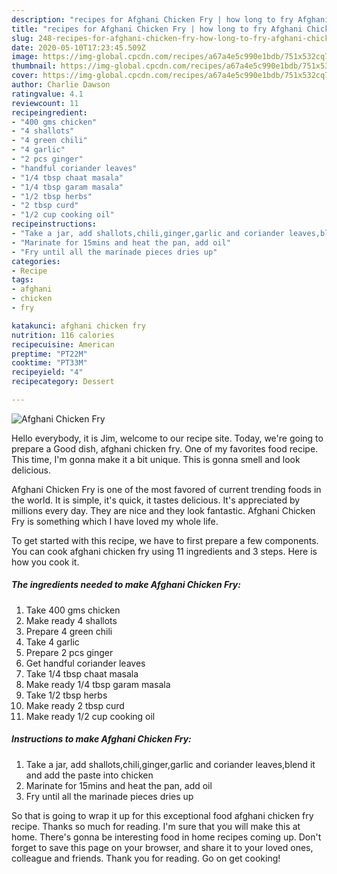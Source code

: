 ```yaml
---
description: "recipes for Afghani Chicken Fry | how long to fry Afghani Chicken Fry"
title: "recipes for Afghani Chicken Fry | how long to fry Afghani Chicken Fry"
slug: 248-recipes-for-afghani-chicken-fry-how-long-to-fry-afghani-chicken-fry
date: 2020-05-10T17:23:45.509Z
image: https://img-global.cpcdn.com/recipes/a67a4e5c990e1bdb/751x532cq70/afghani-chicken-fry-recipe-main-photo.jpg
thumbnail: https://img-global.cpcdn.com/recipes/a67a4e5c990e1bdb/751x532cq70/afghani-chicken-fry-recipe-main-photo.jpg
cover: https://img-global.cpcdn.com/recipes/a67a4e5c990e1bdb/751x532cq70/afghani-chicken-fry-recipe-main-photo.jpg
author: Charlie Dawson
ratingvalue: 4.1
reviewcount: 11
recipeingredient:
- "400 gms chicken"
- "4 shallots"
- "4 green chili"
- "4 garlic"
- "2 pcs ginger"
- "handful coriander leaves"
- "1/4 tbsp chaat masala"
- "1/4 tbsp garam masala"
- "1/2 tbsp herbs"
- "2 tbsp curd"
- "1/2 cup cooking oil"
recipeinstructions:
- "Take a jar, add shallots,chili,ginger,garlic and coriander leaves,blend it and add the paste into chicken"
- "Marinate for 15mins and heat the pan, add oil"
- "Fry until all the marinade pieces dries up"
categories:
- Recipe
tags:
- afghani
- chicken
- fry

katakunci: afghani chicken fry 
nutrition: 116 calories
recipecuisine: American
preptime: "PT22M"
cooktime: "PT33M"
recipeyield: "4"
recipecategory: Dessert

---
```



![Afghani Chicken Fry](https://img-global.cpcdn.com/recipes/a67a4e5c990e1bdb/751x532cq70/afghani-chicken-fry-recipe-main-photo.jpg)

Hello everybody, it is Jim, welcome to our recipe site. Today, we're going to prepare a Good dish, afghani chicken fry. One of my favorites food recipe. This time, I'm gonna make it a bit unique. This is gonna smell and look delicious.



Afghani Chicken Fry is one of the most favored of current trending foods in the world. It is simple, it's quick, it tastes delicious. It's appreciated by millions every day. They are nice and they look fantastic. Afghani Chicken Fry is something which I have loved my whole life.


To get started with this recipe, we have to first prepare a few components. You can cook afghani chicken fry using 11 ingredients and 3 steps. Here is how you cook it.

<!--inarticleads1-->

##### The ingredients needed to make Afghani Chicken Fry:

1. Take 400 gms chicken
1. Make ready 4 shallots
1. Prepare 4 green chili
1. Take 4 garlic
1. Prepare 2 pcs ginger
1. Get handful coriander leaves
1. Take 1/4 tbsp chaat masala
1. Make ready 1/4 tbsp garam masala
1. Take 1/2 tbsp herbs
1. Make ready 2 tbsp curd
1. Make ready 1/2 cup cooking oil




<!--inarticleads2-->

##### Instructions to make Afghani Chicken Fry:

1. Take a jar, add shallots,chili,ginger,garlic and coriander leaves,blend it and add the paste into chicken
1. Marinate for 15mins and heat the pan, add oil
1. Fry until all the marinade pieces dries up




So that is going to wrap it up for this exceptional food afghani chicken fry recipe. Thanks so much for reading. I'm sure that you will make this at home. There's gonna be interesting food in home recipes coming up. Don't forget to save this page on your browser, and share it to your loved ones, colleague and friends. Thank you for reading. Go on get cooking!
